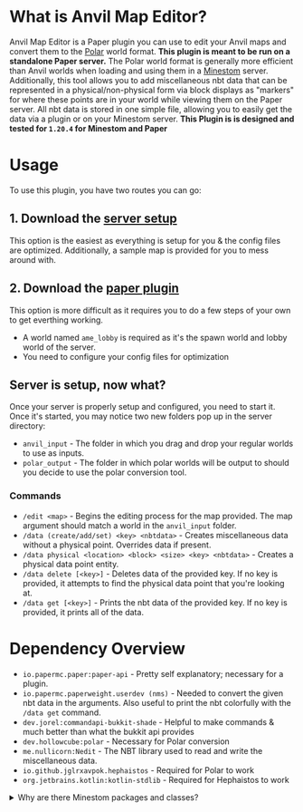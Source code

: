 # What is Anvil Map Editor?
Anvil Map Editor is a Paper plugin you can use to edit your Anvil maps and convert them to the [Polar]([Polar](https://github.com/hollow-cube/polar)) world format. **This plugin is meant to be run on a standalone Paper server.** The Polar world format is generally more efficient than Anvil worlds when loading and using them in a [Minestom](https://github.com/Minestom/Minestom) server. Additionally, this tool allows you to add miscellaneous nbt data that can be represented in a physical/non-physical form via block displays as "markers" for where these points are in your world while viewing them on the Paper server. All nbt data is stored in one simple file, allowing you to easily get the data via a plugin or on your Minestom server.
**This Plugin is is designed and tested for `1.20.4` for Minestom and Paper**

# Usage
To use this plugin, you have two routes you can go:

## 1. Download the [server setup](https://github.com/hapily04/AnvilMapEditor/releases/download/2.0/AnvilMapEditorSetup.zip)
This option is the easiest as everything is setup for you & the config files are optimized. Additionally, a sample map is provided for you to mess around with.

## 2. Download the [paper plugin](https://github.com/hapily04/AnvilMapEditor/releases/download/2.0/AnvilMapEditor-2.0.jar)
This option is more difficult as it requires you to do a few steps of your own to get everthing working.
- A world named `ame_lobby` is required as it's the spawn world and lobby world of the server.
- You need to configure your config files for optimization

## Server is setup, now what?
Once your server is properly setup and configured, you need to start it. Once it's started, you may notice two new folders pop up in the server directory:
- `anvil_input` - The folder in which you drag and drop your regular worlds to use as inputs.
- `polar_output` - The folder in which polar worlds will be output to should you decide to use the polar conversion tool.

### Commands
- `/edit <map>` - Begins the editing process for the map provided. The map argument should match a world in the `anvil_input` folder.
- `/data (create/add/set) <key> <nbtdata>` - Creates miscellaneous data without a physical point. Overrides data if present.
- `/data physical <location> <block> <size> <key> <nbtdata>` - Creates a physical data point entity.
- `/data delete [<key>]` - Deletes data of the provided key. If no key is provided, it attempts to find the physical data point that you're looking at.
- `/data get [<key>]` - Prints the nbt data of the provided key. If no key is provided, it prints all of the data.

# Dependency Overview
- `io.papermc.paper:paper-api` - Pretty self explanatory; necessary for a plugin.
- `io.papermc.paperweight.userdev (nms)` - Needed to convert the given nbt data in the arguments. Also useful to print the nbt colorfully with the `/data get` command.
- `dev.jorel:commandapi-bukkit-shade` - Helpful to make commands & much better than what the bukkit api provides
- `dev.hollowcube:polar` - Necessary for Polar conversion
- `me.nullicorn:Nedit` - The NBT library used to read and write the miscellaneous data.
- `io.github.jglrxavpok.hephaistos` - Required for Polar to work
- `org.jetbrains.kotlin:kotlin-stdlib` - Required for Hephaistos to work

<details><summary>Why are there Minestom packages and classes?</summary>
Polar requires them to work, and I don't want to import all of Minestom.
</detauls>
